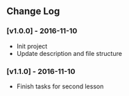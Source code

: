 ## Change Log

### [v1.0.0] - 2016-11-10

- Init project
- Update description and file structure

### [v1.1.0] - 2016-11-10

- Finish tasks for second lesson